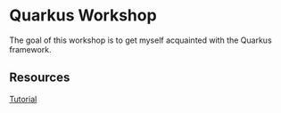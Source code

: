 # Quarkus Workshop
The goal of this workshop is to get myself acquainted with the Quarkus framework.

## Resources
[Tutorial](https://quarkus.io/quarkus-workshops/super-heroes/)